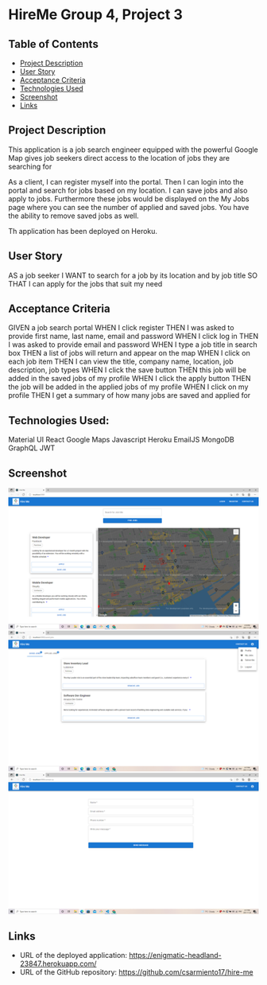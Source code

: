 # HireMe Group 4, Project 3

## Table of Contents

- [Project Description](#Project-Description)
- [User Story](#User-Story)
- [Acceptance Criteria](#Acceptance-Criteria)
- [Technologies Used](#Technologies-Used)
- [Screenshot](#Screenshot)
- [Links](#Links)

## Project Description

This application is a job search engineer equipped with the powerful Google Map​ gives job seekers direct access to the location of jobs they are searching for​

As a client, I can register myself into the portal. Then I can login into the portal and search for jobs based on my location. I can save jobs and also apply to jobs. Furthermore these jobs would be displayed on the My Jobs page where you can see the number of applied and saved jobs. You have the ability to remove saved jobs as well.

Th application has been deployed on Heroku.

## User Story

AS a job seeker
I WANT to search for a job by its location and by job title
SO THAT I can apply for the jobs that suit my need

## Acceptance Criteria

GIVEN a job search portal
WHEN I click register
THEN I was asked to provide first name, last name, email and password
WHEN I click log in
THEN I was asked to provide email and password
WHEN I type a job title in search box
THEN a list of jobs will return and appear on the map
WHEN I click on each job item
THEN I can view the title, company name, location, job description, job types
WHEN I click the save button
THEN this job will be added in the saved jobs of my profile
WHEN I click the apply button
THEN the job will be added in the applied jobs of my profile
WHEN I click on my profile
THEN I get a summary of how many jobs are saved and applied for

## Technologies Used:

Material UI
React
Google Maps
Javascript
Heroku
EmailJS
MongoDB
GraphQL
JWT

## Screenshot

![HOME](./home.png)
![MYJOBS](./MyJobs.png)
![ContactUs](./ContactUs.png)

## Links

- URL of the deployed application: https://enigmatic-headland-23847.herokuapp.com/
- URL of the GitHub repository: https://github.com/csarmiento17/hire-me
